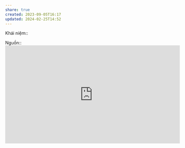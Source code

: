 ```yaml
---
share: true
created: 2023-09-05T16:17
updated: 2024-02-25T14:52
---
```

Khái niệm:: 

Nguồn:: <iframe width="560" height="315" src="https://www.youtube.com/embed/mCEzJTBYAFo?si=0dXoU17UnWIeAHXC&t=884" title="YouTube video player" frameborder="0" allow="accelerometer; autoplay; clipboard-write; encrypted-media; gyroscope; picture-in-picture; web-share" referrerpolicy="strict-origin-when-cross-origin" allowfullscreen></iframe>